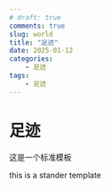 ```yaml
---
# draft: true 
comments: true
slug: world
title: "足迹"
date: 2025-01-12
categories: 
    - 足迹
tags:
    - 足迹
---
```

# 足迹

这是一个标准模板

this is a stander template

<!-- more -->